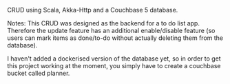

CRUD using Scala, Akka-Http and a Couchbase 5 database.  

Notes:
This CRUD was designed as the backend for a to do list app.  Therefore the update feature has an additional enable/disable feature (so users can mark items as done/to-do without actually deleting them from the database).  

I haven't added a dockerised version of the database yet, so in order to get this project working at the moment, you simply have to create a couchbase bucket called planner.  


